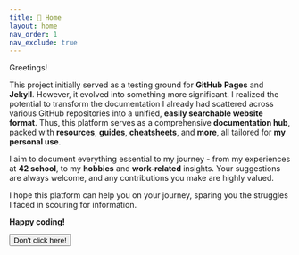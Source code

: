 ```yaml
---
title: 💾 Home
layout: home
nav_order: 1
nav_exclude: true
---
```


Greetings!

This project initially served as a testing ground for **GitHub Pages** and **Jekyll**. However, it evolved into something more significant. I realized the potential to transform the documentation I already had scattered across various GitHub repositories into a unified, **easily searchable website format**. Thus, this platform serves as a comprehensive **documentation hub**, packed with **resources**, **guides**, **cheatsheets**, and **more**, all tailored for **my personal use**.

I aim to document everything essential to my journey - from my experiences at **42 school**, to my **hobbies** and **work-related** insights. Your suggestions are always welcome, and any contributions you make are highly valued.

I hope this platform can help you on your journey, sparing you the struggles I faced in scouring for information.

**Happy coding!**

<button class="btn js-toggle-light-mode">Don\'t click here!</button>

<script>
const toggleLightMode = document.querySelector('.js-toggle-light-mode');

jtd.addEvent(toggleLightMode, 'click', function(){
  if (jtd.getTheme() === 'light') {
    jtd.setTheme('dark');
    toggleLightMode.textContent = 'Don\'t click here!';
  } else {
    jtd.setTheme('light');
    toggleLightMode.textContent = 'Return to the dark side :)';
  }
});
</script>
